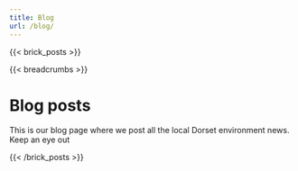 ```yaml
---
title: Blog
url: /blog/
---
```

{{< brick_posts >}}

{{< breadcrumbs >}}

# Blog posts

This is our blog page where we post all the local Dorset environment news. Keep an eye out

{{< /brick_posts >}}

